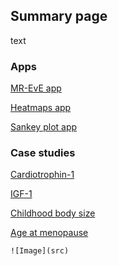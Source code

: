 ## Summary page 

text

### Apps

[MR-EvE app](https://mvab.shinyapps.io/brca-miner/)

[Heatmaps app](https://mvab.shinyapps.io/MR_heatmaps/)

[Sankey plot app](https://mvab.shinyapps.io/literature_overlap_sankey/)


### Case studies

[Cardiotrophin-1](content/case_study_report_Cardiotrophin-1.html)

[IGF-1](content/case_study_report_IGF-1.html)

[Childhood body size](content/case_study_report_Childhood_body_size.html)

[Age at menopause](content/case_study_report_Age_at_menopause.html)







 ```![Image](src)```


